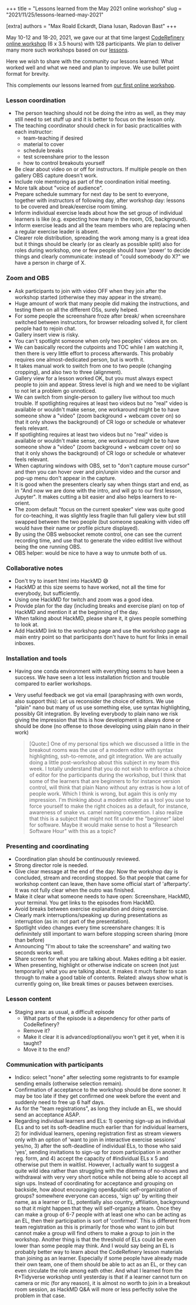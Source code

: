 +++
title = "Lessons learned from the May 2021 online workshop"
slug = "2021/11/25/lessons-learned-may-2021"

[extra]
authors = "Max Roald Eckardt, Diana Iusan, Radovan Bast"
+++

May 10-12 and 18-20, 2021, we gave our at that time largest [CodeRefinery
online workshop](https://coderefinery.github.io/2021-05-10-workshop/) (6 x 3.5 hours) with 128 participants.
We plan to deliver many more such workshops based on our [lessons](https://coderefinery.org/lessons/).

Here we wish to share with the community our lessons learned: What worked well
and what we need and plan to improve. We use bullet point format for brevity.

This complements our lessons learned from [our first online workshop](https://coderefinery.org/blog/2020/04/14/first-online-workshop/).


### Lesson coordination

- The person teaching should not be doing the intro as well, as they may still need to set stuff up and it is better to focus on the lesson only.
- The teaching coordinator should check in for basic practicalities with each instructor:
    - team-teaching if desired
    - material to cover
    - schedule breaks
    - test screenshare prior to the lesson
    - how to control breakouts yourself
- Be clear about video on or off for instructors. If multiple people on then gallery OBS capture doesn't work.
- Include role mentoring as part of the coordination initial meeting.
- More talk about "voice of audience".
- Prepare schedule summary for next day to be sent to everyone, together with instructors of following day, after workshop day: lessons to be covered and break/exercise room timing.
- Inform individual exercise leads about how the set group of individual learners is like (e.g. expecting how many in the room, OS, background).
- Inform exercise leads and all the team members who are replacing when a regular exercise leader is absent.
- Clearer role distribution, spreading the work among many is a great idea but it things should be clearly (or as clearly as possible split) also for roles during workshop, one or few people should have 'power' to decide things and clearly communicate: instead of "could somebody do X?" we have a person in charge of X.


### Zoom and OBS

- Ask participants to join with video OFF when they join after the workshop started (otherwise they may appear in the stream).
- Huge amount of work that many people did making the instructions, and testing them on all the different OSs, surely helped.
- For some people the screenshare froze after break/ when screenshare switched between instructors, for browser reloading solved it, for client people had to rejoin chat.
- Gallery insert view is risky.
- You can't spotlight someone when only two peoples' videos are on.
- We can basically record the cutpoints and TOC while I am watching it, then there is very little effort to process afterwards. This probably requires one almost-dedicated person, but is worth it.
- It takes manual work to switch from one to two people (changing cropping), and also two to three (alignment).
- Gallery view for a lesson worked OK, but you must always expect people to join and appear. Stress level is high and we need to be vigilant to not let a problem go unnoticed.
- We can switch from single-person to gallery live without too much trouble.
  If spotlighting requires at least two videos but no "real" video is available or wouldn't make sense, one workaround might be to have someone show a "video" (zoom background + webcam cover on) so that it only shows the background) of CR logo or schedule or whatever feels relevant.
- If spotlighting requires at least two videos but no "real" video is available or wouldn't make sense, one workaround might be to have someone show a "video" (zoom background + webcam cover on) so that it only shows the background) of CR logo or schedule or whatever feels relevant.
- When capturing windows with OBS, set to "don't capture mouse cursor" and then you can hover over and pin/unpin video and the cursor and pop-up menu don't appear in the capture.
- It is good when the presenters clearly say when things start and end, as in "And now we are done with the intro, and will go to our first lesson, Jupyter". It makes cutting a bit easier and also helps learners to re-orient.
- The zoom default "focus on the current speaker" view was quite good for co-teaching, it was slightly less fragile than full gallery view but still swapped between the two people (but someone speaking with video off would have their name or profile picture displayed).
- By using the OBS websocket remote control, one can see the current recording time, and use that to generate the video editlist live without being the one running OBS.
- OBS helper: would be nice to have a way to unmute both of us.


### Collaborative notes

- Don't try to insert html into HackMD :sweat_smile:
- HackMD at this size seems to have worked, not all the time for everybody, but sufficiently.
- Using one HackMD for twitch and zoom was a good idea.
- Provide plan for the day (including breaks and exercise plan) on top of HackMD and mention it at the beginning of the day.
- When talking about HackMD, please share it, it gives people something to
  look at.
- Add HackMD link to the workshop page and use the workshop page as main entry point so that participants don't have to hunt for links in email inboxes.


### Installation and tools

- Having one conda environment with everything seems to have been a success. We have seen a lot less installation friction and trouble compared to earlier workshops.
- Very useful feedback we got via email (paraphrasing with own words, also support this): Let us reconsider the choice of editors. We use "plain" nano but many of us use something else, use syntax highlighting, possibly Git integration. By leveling everybody to plain nano we risk giving the impression that this is how development is always done or should be done (no offense to those developing using plain nano in their work)

    > [Quote:] One of my personal tips which we discussed a little in the breakout rooms was the use of a modern editor with syntax highlighting, ssh-to-remote, and git integration. We are actually doing a little post-workshop about this subject in my team this week. I totally understand that you do not wish to enforce a choice of editor for the participants during the workshop, but I think that some of the learners that are beginners to for instance version control, will think that plain Nano without any extras is how a lot of people work. Which I think is wrong, but again this is only my impression. I'm thinking about a modern editor as a tool you use to force yourself to make the right choices as a default, for instance, awareness of snake vs. camel naming convention. I also realize that this is a subject that might not fit under the "beginner" label for software. Maybe it would make sense to host a "Research Software Hour" with this as a topic?


### Presenting and coordinating

- Coordination plan should be continuously reviewed.
- Strong director role is needed.
- Give clear message at the end of the day: Now the workshop day is concluded, stream and recording stopped. So that people that came for workshop content can leave, then have some official start of 'afterparty'. It was not fully clear when the outro was finished.
- Make it clear what someone needs to have open: Screenshare, HackMD, your terminal.  You get links to the episodes from HackMD.
- Avoid breaks between exercise explanation and doing exercise.
- Clearly mark interruptions/speaking up during presentations as interruption (as in: not part of the presentation).
- Spotlight video changes every time screenshare changes: It is defininitely still important to warn before stopping screen sharing (more than before)
- Announcing "I'm about to take the screenshare" and waiting two seconds works
  well.
- Share screen for what you are talking about. Makes editing a bit easier.
- When presenting, highlight or otherwise indicate on screen (not just temporarily) what you are talking about. It makes it much faster to scan through to make a good table of contents. Related: always show what is currently going on, like break times or pauses between exercises.


### Lesson content

- Staging area: as usual, a difficult episode
    - What parts of the episode is a dependency for other parts of CodeRefinery?
    - Remove it?
    - Make it clear it is advanced/optional/you won't get it yet, when it is taught?
    - Move it to the end?


### Communication with participants

- Indico: select "none" after selecting some registrants to for example sending emails (otherwise selection remain).
- Confirmation of acceptance to the workshop should be done sooner. It may be too late if they get confirmed one week before the event and suddenly need to free up 6 half days.
- As for the "team registrations", as long they include an EL, we should send an acceptance ASAP.
- Regarding individual learners and ELs:
        1) opening sign-up as individual ELs and to set its soft-deadline much earlier than for individual learners,
        2) for individual learners, opening registration first as stream viewers only with an option of 'want to join in interactive exercise sessions' yes/no,
        3) after the soft-deadline of individual ELs, to those who said 'yes', sending invitations to sign-up for zoom participation in another reg. form, and
        4) accept the capacity of #individual ELs x 5 and otherwise put them in waitlist.
           However, I actually want to suggest a quite wild idea rather than struggling with the dilemma of no-shows and withdrawal with very very short notice while not being able to accept all sign ups. Instead of coordinating for acceptance and grouping on backside, how about encouraging open&public self-organization of groups? somewhere everyone can access, 'sign up' by writing their name, as a learner or EL, potentially also country, affiliation, background so that it might happen that they will self-organize a team. Once they can make a group of 6-7 people with at least one who can be acting as an EL, then their participation is sort of 'confirmed'. This is different from team registration as this is primarily for those who want to join but cannot make a group will find others to make a group to join in the workshop.
    Another thing is that the threshold of ELs could be even lower than some people may think. And I would say being an EL is probably better way to learn about the CodeRefinery lesson materials than joining as an learner. Especially if some people have already made their own team, one of them should be able to act as an EL, or they can even circulate the role among eath other.
 And what I learned from the R+Tidyverse workshop until yesterday is that if a learner cannot turn on camera or mic (for any reason), it is almost no worth to join in a breakout room session, as HackMD Q&A will more or less perfectly solve the problem in that case.
